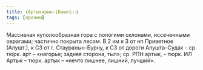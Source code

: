 ```yaml
---
title: ⦗Артыхарын-[Баши]⒯⦘
tags: [ороним]
---
```


Массивная куполообразная гора с пологими склонами, иссеченными оврагами;
частично покрыта лесом. В 2 км к З от нп Приветное (Алушт.), к СЗ от г.
Стауранын-Бурну, к СЗ от дороги Алушта–Судак – ср. тюрк. арт – «нагорье; задняя
сторона, тыл»; ср. РПН артык, – тюрк. ИЛ Артык – тюрк. артык – «нечто лишнее,
лишний, лучший».
